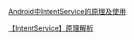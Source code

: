 [Android中IntentService的原理及使用](https://www.cnblogs.com/SoulCode/p/5468049.html)

[【IntentService】原理解析](https://blog.csdn.net/qq_18402085/article/details/50753005)
